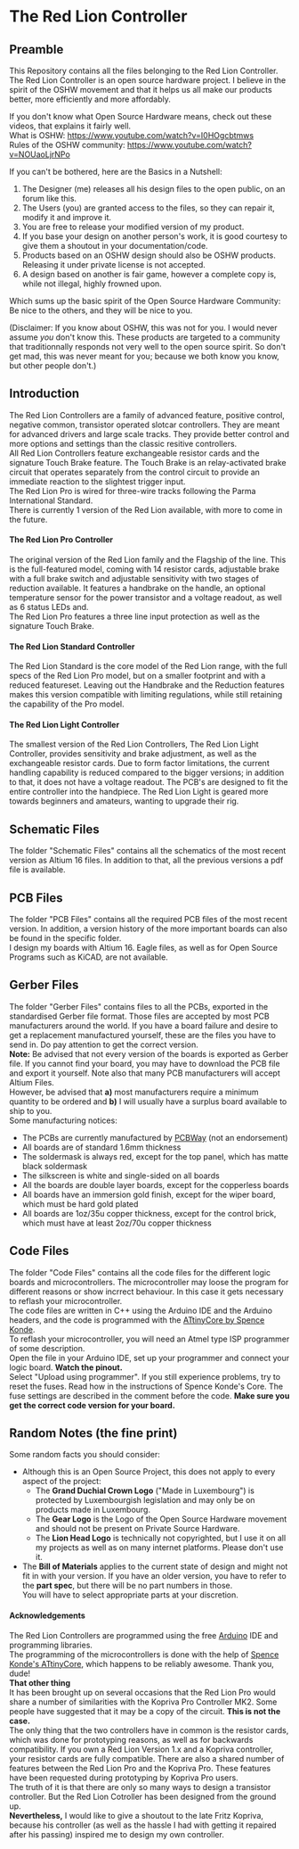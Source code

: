 # The Red Lion Controller

## Preamble

This Repository contains all the files belonging to the Red Lion Controller. 
The Red Lion Controller is an open source hardware project. I believe in the spirit of the OSHW movement and that it helps us all make our products better, more efficiently and more affordably. 

If you don't know what Open Source Hardware means, check out these videos, that explains it fairly well.  
What is OSHW: https://www.youtube.com/watch?v=I0HOgcbtmws   
Rules of the OSHW community: https://www.youtube.com/watch?v=NOUaoLjrNPo 

If you can't be bothered, here are the Basics in a Nutshell:
1) The Designer (me) releases all his design files to the open public, on an forum like this.
2) The Users (you) are granted access to the files, so they can repair it, modify it and improve it. 
3) You are free to release your modified version of my product. 
4) If you base your design on another person's work, it is good courtesy to give them a shoutout in your documentation/code. 
5) Products based on an OSHW design should also be OSHW products. Releasing it under private license is not accepted. 
6) A design based on another is fair game, however a complete copy is, while not illegal, highly frowned upon.  

Which sums up the basic spirit of the Open Source Hardware Community: Be nice to the others, and they will be nice to you.  
  
(Disclaimer: If you know about OSHW, this was not for you. I would never assume *you* don't know this. These products are targeted to a community that traditionnally responds not very well to the open source spirit. So don't get mad, this was never meant for you; because we both know you know, but other people don't.)

## Introduction

The Red Lion Controllers are a family of advanced feature, positive control, negative common, transistor operated slotcar controllers. They are meant for advanced drivers and large scale tracks. They provide better control and more options and settings than the classic resitive controllers.  
All Red Lion Controllers feature exchangeable resistor cards and the signature Touch Brake feature. The Touch Brake is an relay-activated brake circuit that operates separately from the control circuit to provide an immediate reaction to the slightest trigger input.  
The Red Lion Pro is wired for three-wire tracks following the Parma International Standard.  
There is currently 1 version of the Red Lion available, with more to come in the future.  
#### The Red Lion Pro Controller  
The original version of the Red Lion family and the Flagship of the line. This is the full-featured model, coming with 14 resistor cards, adjustable brake with a full brake switch and adjustable sensitivity with two stages of reduction available. It features a handbrake on the handle, an optional temperature sensor for the power transistor and a voltage readout, as well as 6 status LEDs and.  
The Red Lion Pro features a three line input protection as well as the signature Touch Brake.  
#### The Red Lion Standard Controller  
The Red Lion Standard is the core model of the Red Lion range, with the full specs of the Red Lion Pro model, but on a smaller footprint and with a reduced featureset. Leaving out the Handbrake and the Reduction features makes this version compatible with limiting regulations, while still retaining the capability of the Pro model. 
#### The Red Lion Light Controller
The smallest version of the Red Lion Controllers, The Red Lion Light Controller, provides sensitivity and brake adjustment, as well as the exchangeable resistor cards. Due to form factor limitations, the current handling capability is reduced compared to the bigger versions; in addition to that, it does not have a voltage readout. The PCB's are designed to fit the entire controller into the handpiece. The Red Lion Light is geared more towards beginners and amateurs, wanting to upgrade their rig.  

## Schematic Files

The folder "Schematic Files" contains all the schematics of the most recent version as Altium 16 files. In addition to that, all the previous versions a pdf file is available. 

## PCB Files

The folder "PCB Files" contains all the required PCB files of the most recent version. In addition, a version history of the more important boards can also be found in the specific folder.  
I design my boards with Altium 16. Eagle files, as well as for Open Source Programs such as KiCAD, are not available.  

## Gerber Files

The folder "Gerber Files" contains files to all the PCBs, exported in the standardised Gerber file format. Those files are accepted by most PCB manufacturers around the world. If you have a board failure and desire to get a replacement manufactured yourself, these are the files you have to send in. Do pay attention to get the correct version.  
**Note:** Be advised that not every version of the boards is exported as Gerber file. If you cannot find your board, you may have to      download the PCB file and export it yourself. Note also that many PCB manufacturers will accept Altium Files.  
However, be advised that **a)** most manufacturers require a minimum quantity to be ordered and **b)** I will usually have a surplus board available to ship to you.  
Some manufacturing notices:
* The PCBs are currently manufactured by [PCBWay](https://www.pcbway.com/) (not an endorsement)
* All boards are of standard 1.6mm thickness
* The soldermask is always red, except for the top panel, which has matte black soldermask
* The silkscreen is white and single-sided on all boards
* All the boards are double layer boards, except for the copperless boards
* All boards have an immersion gold finish, except for the wiper board, which must be hard gold plated
* All boards are 1oz/35u copper thickness, except for the control brick, which must have at least 2oz/70u copper thickness

## Code Files

The folder "Code Files" contains all the code files for the different logic boards and microcontrollers. The microcontroller may loose the program for different reasons or show incrrect behaviour. In this case it gets necessary to reflash your microcontroller.  
The code files are written in C++ using the Arduino IDE and the Arduino headers, and the code is programmed with the [ATtinyCore by Spence Konde](github.com/SpenceKonde/ATTinyCore).  
To reflash your microcontroller, you will need an Atmel type ISP programmer of some description.  
Open the file in your Arduino IDE, set up your programmer and connect your logic board. **Watch the pinout.**  
Select "Upload using programmer". If you still experience problems, try to reset the fuses. Read how in the instructions of Spence Konde's Core. The fuse settings are described in the comment before the code. **Make sure you get the correct code version for your board.**  

## Random Notes (the fine print)

Some random facts you should consider:
* Although this is an Open Source Project, this does not apply to every aspect of the project:
    * The **Grand Duchial Crown Logo** ("Made in Luxembourg") is protected by Luxembourgish legislation and may only be on products made in Luxembourg. 
    * The **Gear Logo** is the Logo of the Open Source Hardware movement and should not be present on Private Source Hardware. 
    * The **Lion Head Logo** is technically not copyrighted, but I use it on all my projects as well as on many internet platforms. Please don't use it. 
* The **Bill of Materials** applies to the current state of design and might not fit in with your version. If you have an older version, you have to refer to the **part spec**, but there will be no part numbers in those.  
You will have to select appropriate parts at your discretion.

#### Acknowledgements

The Red Lion Controllers are programmed using the free [Arduino](https://www.arduino.cc/) IDE and programming libraries.  
The programming of the microcontrollers is done with the help of [Spence Konde's ATtinyCore](github.com/SpenceKonde/ATTinyCore), which happens to be reliably awesome. Thank you, dude!  
**That other thing**  
It has been brought up on several occasions that the Red Lion Pro would share a number of similarities with the Kopriva Pro Controller MK2. Some people have suggested that it may be a copy of the circuit. **This is not the case.**  
The only thing that the two controllers have in common is the resistor cards, which was done for prototyping reasons, as well as for backwards compatibility. If you own a Red Lion Version 1.x and a Kopriva controller, your resistor cards are fully compatible. There are also a shared number of features between the Red Lion Pro and the Kopriva Pro. These features have been requested during prototyping by Kopriva Pro users.  
The truth of it is that there are only so many ways to design a transistor controller. But the Red Lion Cotroller has been designed from the ground up.  
**Nevertheless,** I would like to give a shoutout to the late Fritz Kopriva, because his controller (as well as the hassle I had with getting it repaired after his passing) inspired me to design my own controller. 
